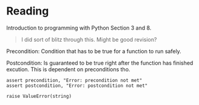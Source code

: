 # Reading

Introduction to programming with Python
Section 3 and 8.

> I did sort of blitz through this. Might be good revision?

Precondition: Condition that has to be true for a function to run safely.

Postcondition: Is guaranteed to be true right after the function has finished excution. This is dependent on preconditions tho.

```
assert precondition, "Error: precondition not met"
assert postcondition, "Error: postcondition not met"

raise ValueError(string)
```